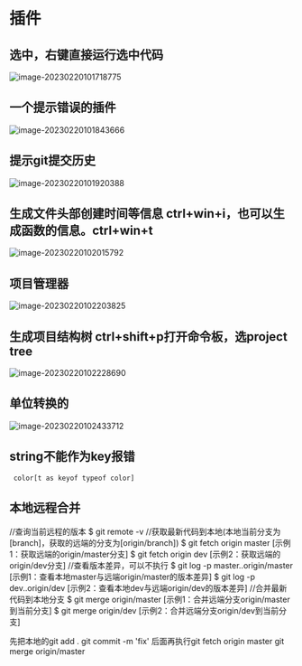 # 插件

## 选中，右键直接运行选中代码

![image-20230220101718775](\img\image-20230220101718775.png)

## 一个提示错误的插件

![image-20230220101843666](\img\image-20230220101843666.png)

## 提示git提交历史

![image-20230220101920388](\img\image-20230220101920388.png)

## 生成文件头部创建时间等信息 ctrl+win+i，也可以生成函数的信息。ctrl+win+t

![image-20230220102015792](\img\image-20230220102015792.png)

## 项目管理器

![image-20230220102203825](\img\image-20230220102203825.png)

## 生成项目结构树 ctrl+shift+p打开命令板，选project tree

![image-20230220102228690](\img\image-20230220102228690.png)

## 单位转换的

![image-20230220102433712](\img\image-20230220102433712.png)

## string不能作为key报错
``` color[t as keyof typeof color]```

## 本地远程合并
//查询当前远程的版本
$ git remote -v
//获取最新代码到本地(本地当前分支为[branch]，获取的远端的分支为[origin/branch])
$ git fetch origin master  [示例1：获取远端的origin/master分支]
$ git fetch origin dev [示例2：获取远端的origin/dev分支]
//查看版本差异，可以不执行
$ git log -p master..origin/master [示例1：查看本地master与远端origin/master的版本差异]
$ git log -p dev..origin/dev   [示例2：查看本地dev与远端origin/dev的版本差异]
//合并最新代码到本地分支
$ git merge origin/master  [示例1：合并远端分支origin/master到当前分支]
$ git merge origin/dev [示例2：合并远端分支origin/dev到当前分支]


先把本地的git add .
git commit -m 'fix'
后面再执行git fetch origin master
git merge origin/master